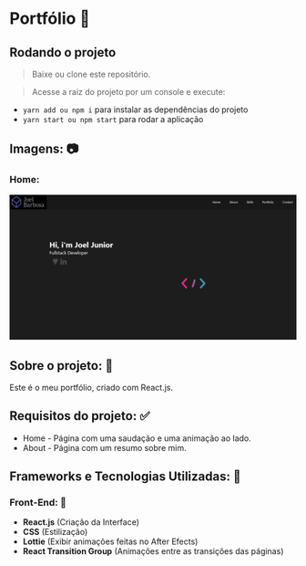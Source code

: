 # Portfólio 💼

## Rodando o projeto

> Baixe ou clone este repositório.

> Acesse a raiz do projeto por um console e execute:

- `yarn add ou npm i` para instalar as dependências do projeto
- `yarn start ou npm start` para rodar a aplicação

## Imagens: 📷

### <strong>Home:</strong>
![Home](src/assets/prints/home.gif)

## Sobre o projeto: 📃

Este é o meu portfólio, criado com React.js.

## Requisitos do projeto: ✅
* Home - Página com uma saudação e uma animação ao lado.
* About - Página com um resumo sobre mim.

## Frameworks e Tecnologias Utilizadas: 🌌
### Front-End: 🎨

* <strong>React.js</strong> (Criação da Interface)
* <strong>CSS</strong> (Estilização)
* <strong>Lottie</strong> (Exibir animações feitas no After Efects)
* <strong>React Transition Group</strong> (Animações entre as transições das páginas)
